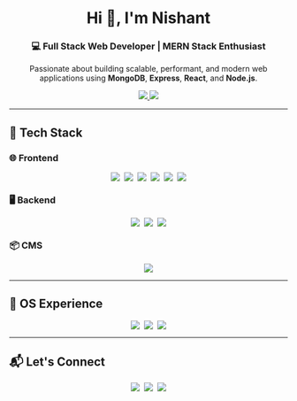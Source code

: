 <h1 align="center">Hi 👋, I'm Nishant</h1>
<h3 align="center">💻 Full Stack Web Developer | MERN Stack Enthusiast</h3>

<p align="center">
  Passionate about building scalable, performant, and modern web applications using 
  <strong>MongoDB</strong>, <strong>Express</strong>, <strong>React</strong>, and <strong>Node.js</strong>.
</p>

<p align="center">
  <a href="http://127.0.0.1:5502/home.html" target="_blank">
    <img src="https://img.shields.io/badge/Portfolio-000000?style=for-the-badge&logo=About.me&logoColor=white" />
  </a>
  <a href="mailto:wtfdeepu@gmail.com">
    <img src="https://img.shields.io/badge/Email-D14836?style=for-the-badge&logo=gmail&logoColor=white" />
  </a>
</p>

---

## 🚀 Tech Stack

### 🌐 Frontend
<div align="center" style="display: flex; flex-wrap: wrap; justify-content: center; gap: 8px;">
  <img src="https://img.shields.io/badge/Vite-646CFF?style=flat&logo=vite&logoColor=white"/>
  <img src="https://img.shields.io/badge/React-20232A?style=flat&logo=react&logoColor=61DAFB"/>
  <img src="https://img.shields.io/badge/Redux_Toolkit-593D88?style=flat&logo=redux&logoColor=white"/>
  <img src="https://img.shields.io/badge/Tailwind_CSS-06B6D4?style=flat&logo=tailwind-css&logoColor=white"/>
  <img src="https://img.shields.io/badge/Bootstrap-563D7C?style=flat&logo=bootstrap&logoColor=white"/>
  <img src="https://img.shields.io/badge/JavaScript-F7DF1E?style=flat&logo=javascript&logoColor=black"/>
</div>

### 🖥 Backend
<div align="center" style="display: flex; flex-wrap: wrap; justify-content: center; gap: 8px;">
  <img src="https://img.shields.io/badge/Node.js-339933?style=flat&logo=nodedotjs&logoColor=white"/>
  <img src="https://img.shields.io/badge/Express.js-000000?style=flat&logo=express&logoColor=white"/>
  <img src="https://img.shields.io/badge/MongoDB-47A248?style=flat&logo=mongodb&logoColor=white"/>
</div>

### 📦 CMS
<div align="center">
  <img src="https://img.shields.io/badge/Strapi-2E7EEA?style=flat&logo=strapi&logoColor=white"/>
</div>

---

## 🧰 OS Experience

<div align="center" style="display: flex; flex-wrap: wrap; justify-content: center; gap: 8px;">
  <img src="https://img.shields.io/badge/Windows-0078D6?style=flat&logo=windows&logoColor=white"/>
  <img src="https://img.shields.io/badge/Linux-FCC624?style=flat&logo=linux&logoColor=black"/>
  <img src="https://img.shields.io/badge/Ubuntu-E95420?style=flat&logo=ubuntu&logoColor=white"/>
</div>

---

## 📬 Let's Connect

<div align="center" style="display: flex; flex-wrap: wrap; justify-content: center; gap: 8px;">
  <a href="https://www.linkedin.com/in/octokatherine" target="_blank">
    <img src="https://img.shields.io/badge/LinkedIn-0A66C2?style=flat&logo=linkedin&logoColor=white" />
  </a>
  <a href="https://www.instagram.com/octokatherine" target="_blank">
    <img src="https://img.shields.io/badge/Instagram-E4405F?style=flat&logo=instagram&logoColor=white" />
  </a>
  <a href="mailto:niteshcse3333@gmail.com">
    <img src="https://img.shields.io/badge/Gmail-D14836?style=flat&logo=gmail&logoColor=white" />
  </a>
</div>
